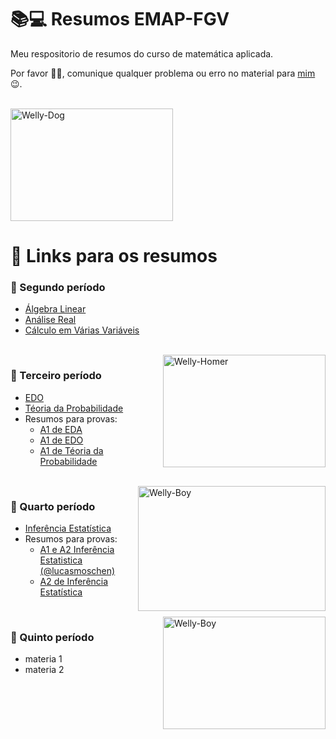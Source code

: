 <!-- <div style="display: inline_block"><br>
  <img align="right" alt="Welly-Yodinha" height="200" width="300" src="https://media.giphy.com/media/YFFGUPTPTRqIhwepA4/giphy.gif?cid=ecf05e47z7ju22xylp0rbziar6ty3n1e81kbokf4mz2rhp0l&rid=giphy.gif&ct=g">
</div> -->

# 📚💻 Resumos EMAP-FGV
Meu respositorio de resumos do curso de matemática aplicada.

Por favor 🕵️‍♂️, comunique qualquer problema ou erro no material para [mim](https://github.com/wellington36) 😉.

<div style="display: inline_block"><br>
  <img alt="Welly-Dog" height="180" width="260" src="https://media.giphy.com/media/YFFGUPTPTRqIhwepA4/giphy.gif?cid=ecf05e47z7ju22xylp0rbziar6ty3n1e81kbokf4mz2rhp0l&rid=giphy.gif&ct=g">
</div>

# 🔗 Links para os resumos

### 📙 Segundo período
  - [Álgebra Linear](https://github.com/wellington36/Resumos_EMAP-FGV/blob/main/2%20periodo/Algebra_linear.pdf)
  - [Análise Real](https://github.com/wellington36/Resumos_EMAP-FGV/blob/main/2%20periodo/Analise_real.pdf)
  - [Cálculo em Várias Variáveis](https://github.com/wellington36/Resumos_EMAP-FGV/blob/main/2%20periodo/Calculo_em_varias_variaveis.pdf)

<div style="display: inline_block"><br>
  <img align="right" alt="Welly-Homer" height="180" width="260" src="https://media.giphy.com/media/IPbS5R4fSUl5S/giphy.gif?cid=ecf05e47sfsfvr5retcjqimh3dp0m69r3x6s1rmoavg147i8&rid=giphy.gif&ct=g">
</div>

### 📘 Terceiro período
  - [EDO](https://github.com/wellington36/Resumos_EMAP-FGV/blob/main/3%20periodo/Equacoes_diferenciais_ordinarias.pdf)
  - [Téoria da Probabilidade](https://github.com/wellington36/Resumos_EMAP-FGV/blob/main/3%20periodo/Teoria_da_probabilidade.pdf)
  - Resumos para provas:
      - [A1 de EDA](https://github.com/wellington36/Resumos_EMAP-FGV/blob/main/3%20periodo/resumos_de_provas/Resumo_A1_EDA.pdf)
      - [A1 de EDO](https://github.com/wellington36/Resumos_EMAP-FGV/blob/main/3%20periodo/resumos_de_provas/Resumo_A1_EDO.pdf)
      - [A1 de Téoria da Probabilidade](https://github.com/wellington36/Resumos_EMAP-FGV/blob/main/3%20periodo/resumos_de_provas/Resumo_A1_Prob.pdf)

<div style="display: inline_block"><br>
  <img align="right" alt="Welly-Boy" height="200" width="300" src="https://media.giphy.com/media/H48YKEw3fXrcvIF2xE/giphy.gif?cid=ecf05e477wnly0jro7oy1ebh1x7rho7lha8cmcxzjvax4nki&rid=giphy.gif&ct=g">
</div>

### 📗 Quarto período
  - [Inferência Estatística](https://github.com/wellington36/Resumos_EMAP-FGV/blob/main/4%20periodo/Inferencia_estatistica.pdf)
  - Resumos para provas:
      - [A1 e A2 Inferência Estatistica (@lucasmoschen)](https://github.com/lucasmoschen/ta-sessions/tree/master/Statistical_Inference/pdf_source)
      - [A2 de Inferência Estatística](https://github.com/wellington36/Resumos_EMAP-FGV/blob/main/4%20periodo/notas_A2_Inferencia_estatistica.pdf)

<div style="display: inline_block"><br>
  <img align="right" alt="Welly-Boy" height="180" width="260" src="https://media.giphy.com/media/H48YKEw3fXrcvIF2xE/giphy.gif?cid=ecf05e477wnly0jro7oy1ebh1x7rho7lha8cmcxzjvax4nki&rid=giphy.gif&ct=g">
</div>

### 📒 Quinto período
  - materia 1
  - materia 2
